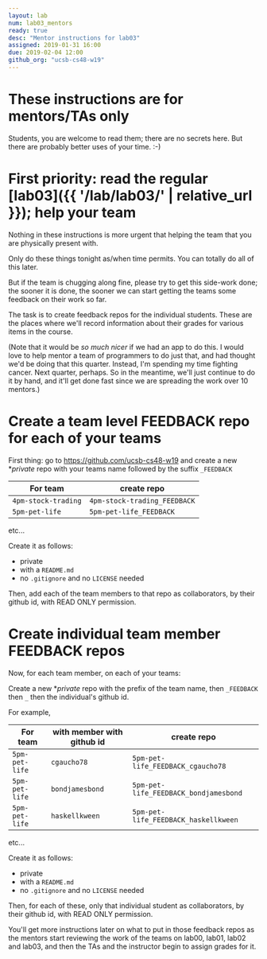 ```yaml
---
layout: lab
num: lab03_mentors
ready: true
desc: "Mentor instructions for lab03"
assigned: 2019-01-31 16:00
due: 2019-02-04 12:00
github_org: "ucsb-cs48-w19"
---
```


<div style="display:none">
https://ucsb-cs48.github.io/w19/lab/lab03_mentors/
</div>

# These instructions are for mentors/TAs only

Students, you are welcome to read them; there are no secrets here.   But there are probably better uses of your time. :-)

# First priority: read the regular [lab03]({{ '/lab/lab03/' | relative_url }}); help your team

Nothing in these instructions is more urgent that helping the team that you are physically present with.

Only do these things tonight as/when time permits.  You can totally do all of this later.

But if the team is chugging along fine, please try to get this side-work done; the sooner it is done, the sooner we 
can start getting the teams some feedback on their work so far.

The task is to create feedback repos for the individual students.  These are the places where we'll record information
about their grades for various items in the course.

(Note that it would be *so much nicer* if we had an app to do this.    I would love to help mentor a team of programmers to do just that, and had thought we'd be doing that this quarter.   Instead, I'm spending my time fighting cancer.  Next quarter, perhaps.  So in the meantime, we'll just continue to do it by hand, and it'll get done fast since we are spreading the work over 10 mentors.)

# Create a team level FEEDBACK repo for each of your teams

First thing: go to <https://github.com/ucsb-cs48-w19> and create a new **private* repo with your teams name followed by the suffix `_FEEDBACK`

| For team | create repo |
|----------|-------------|
| `4pm-stock-trading` | `4pm-stock-trading_FEEDBACK` |
| `5pm-pet-life` | `5pm-pet-life_FEEDBACK` |

etc...

Create it as follows:
* private
* with a `README.md`
* no `.gitignore` and no `LICENSE`  needed

Then, add each of the team members to that repo as collaborators, by their github id, with READ ONLY permission.


# Create individual team member FEEDBACK repos

Now, for each team member, on each of your teams:

Create a new **private* repo with the prefix of the team name, then `_FEEDBACK` then `_` then the individual's github id.

For example, 

| For team | with member with github id | create repo |
|----------|----------------------------|--------------|
| `5pm-pet-life` | `cgaucho78`  | `5pm-pet-life_FEEDBACK_cgaucho78` |
| `5pm-pet-life` | `bondjamesbond`  | `5pm-pet-life_FEEDBACK_bondjamesbond` |
| `5pm-pet-life` | `haskellkween`  | `5pm-pet-life_FEEDBACK_haskellkween` |

etc...

Create it as follows:
* private
* with a `README.md`
* no `.gitignore` and no `LICENSE`  needed

Then, for each of these, only that individual student  as collaborators, by their github id, with READ ONLY permission.

You'll get more instructions later on what to put in those feedback repos as the mentors start reviewing the work of the teams on lab00, lab01, lab02 and lab03, and then the TAs and the instructor begin to assign grades for it.

